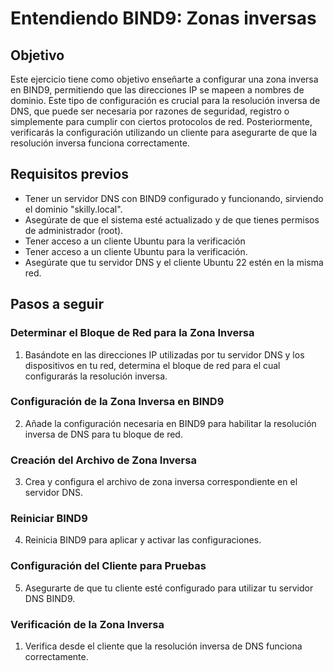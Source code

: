 # Entendiendo BIND9: Zonas inversas

## Objetivo

Este ejercicio tiene como objetivo enseñarte a configurar una zona inversa en BIND9, permitiendo que las direcciones IP se mapeen a nombres de dominio. Este tipo de configuración es crucial para la resolución inversa de DNS, que puede ser necesaria por razones de seguridad, registro o simplemente para cumplir con ciertos protocolos de red. Posteriormente, verificarás la configuración utilizando un cliente para asegurarte de que la resolución inversa funciona correctamente.

## Requisitos previos

- Tener un servidor DNS con BIND9 configurado y funcionando, sirviendo el dominio "skilly.local".
- Asegúrate de que el sistema esté actualizado y de que tienes permisos de administrador (root).
- Tener acceso a un cliente Ubuntu para la verificación
- Tener acceso a un cliente Ubuntu para la verificación.
- Asegúrate que tu servidor DNS y el cliente Ubuntu 22 estén en la misma red.

## Pasos a seguir

### Determinar el Bloque de Red para la Zona Inversa

1. Basándote en las direcciones IP utilizadas por tu servidor DNS y los dispositivos en tu red, determina el bloque de red para el cual configurarás la resolución inversa.

### Configuración de la Zona Inversa en BIND9

2. Añade la configuración necesaria en BIND9 para habilitar la resolución inversa de DNS para tu bloque de red.

### Creación del Archivo de Zona Inversa

3. Crea y configura el archivo de zona inversa correspondiente en el servidor DNS.

### Reiniciar BIND9

4. Reinicia BIND9 para aplicar y activar las configuraciones.

### Configuración del Cliente para Pruebas

5. Asegurarte de que tu cliente esté configurado para utilizar tu servidor DNS BIND9.

### Verificación de la Zona Inversa

1. Verifica desde el cliente que la resolución inversa de DNS funciona correctamente.